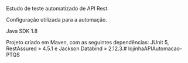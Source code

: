 Estudo de teste automatizado de API Rest.

Configuração utilizada para a automação.

Java SDK 1.8

Projeto criado em Maven, com as seguintes dependências:
JUnit 5, RestAssured » 4.5.1 e Jackson Databind » 2.12.3.#   l o j i n h a A P I A u t o m a c a o - P T Q S  
 